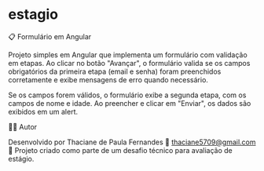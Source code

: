 # estagio

📋 Formulário em Angular

Projeto simples em Angular que implementa um formulário com validação em etapas. Ao clicar no botão "Avançar", o formulário valida se os campos obrigatórios da primeira etapa (email e senha) foram preenchidos corretamente e exibe mensagens de erro quando necessário.

Se os campos forem válidos, o formulário exibe a segunda etapa, com os campos de nome e idade. Ao preencher e clicar em "Enviar", os dados são exibidos em um alert.

🧑‍💻 Autor

Desenvolvido por Thaciane de Paula Fernandes
📧 thaciane5709@gmail.com
📌 Projeto criado como parte de um desafio técnico para avaliação de estágio.
